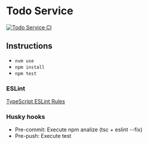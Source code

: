 # Todo Service

[![Todo Service CI](https://github.com/josegarrera/tdd-be1/actions/workflows/ci.yml/badge.svg)](https://github.com/josegarrera/tdd-be1/actions/workflows/ci.yml)

## Instructions
* `nvm use`
* `npm install`
* `npm test`

### ESLint
[TypeScript ESLint Rules](https://github.com/typescript-eslint/typescript-eslint/tree/master/packages/eslint-plugin)

### Husky hooks
* Pre-commit: Execute npm analize (tsc + eslint --fix)
* Pre-push: Execute test
